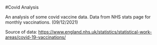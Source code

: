 #Covid Analysis

An analysis of some covid vaccine data. Data from NHS stats page for monthly vaccinations. (09/12/2021)

Source of data: https://www.england.nhs.uk/statistics/statistical-work-areas/covid-19-vaccinations/

